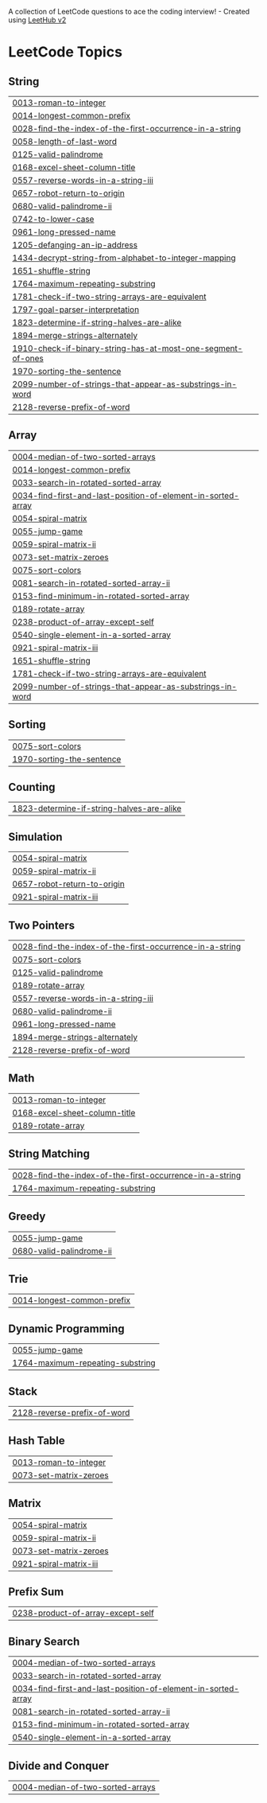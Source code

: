 A collection of LeetCode questions to ace the coding interview! - Created using [LeetHub v2](https://github.com/arunbhardwaj/LeetHub-2.0)
<!---LeetCode Topics Start-->
# LeetCode Topics
## String
|  |
| ------- |
| [0013-roman-to-integer](https://github.com/farazalibukhari-web/LeetCode-Solved-Problems/tree/master/0013-roman-to-integer) |
| [0014-longest-common-prefix](https://github.com/farazalibukhari-web/LeetCode-Solved-Problems/tree/master/0014-longest-common-prefix) |
| [0028-find-the-index-of-the-first-occurrence-in-a-string](https://github.com/farazalibukhari-web/LeetCode-Solved-Problems/tree/master/0028-find-the-index-of-the-first-occurrence-in-a-string) |
| [0058-length-of-last-word](https://github.com/farazalibukhari-web/LeetCode-Solved-Problems/tree/master/0058-length-of-last-word) |
| [0125-valid-palindrome](https://github.com/farazalibukhari-web/LeetCode-Solved-Problems/tree/master/0125-valid-palindrome) |
| [0168-excel-sheet-column-title](https://github.com/farazalibukhari-web/LeetCode-Solved-Problems/tree/master/0168-excel-sheet-column-title) |
| [0557-reverse-words-in-a-string-iii](https://github.com/farazalibukhari-web/LeetCode-Solved-Problems/tree/master/0557-reverse-words-in-a-string-iii) |
| [0657-robot-return-to-origin](https://github.com/farazalibukhari-web/LeetCode-Solved-Problems/tree/master/0657-robot-return-to-origin) |
| [0680-valid-palindrome-ii](https://github.com/farazalibukhari-web/LeetCode-Solved-Problems/tree/master/0680-valid-palindrome-ii) |
| [0742-to-lower-case](https://github.com/farazalibukhari-web/LeetCode-Solved-Problems/tree/master/0742-to-lower-case) |
| [0961-long-pressed-name](https://github.com/farazalibukhari-web/LeetCode-Solved-Problems/tree/master/0961-long-pressed-name) |
| [1205-defanging-an-ip-address](https://github.com/farazalibukhari-web/LeetCode-Solved-Problems/tree/master/1205-defanging-an-ip-address) |
| [1434-decrypt-string-from-alphabet-to-integer-mapping](https://github.com/farazalibukhari-web/LeetCode-Solved-Problems/tree/master/1434-decrypt-string-from-alphabet-to-integer-mapping) |
| [1651-shuffle-string](https://github.com/farazalibukhari-web/LeetCode-Solved-Problems/tree/master/1651-shuffle-string) |
| [1764-maximum-repeating-substring](https://github.com/farazalibukhari-web/LeetCode-Solved-Problems/tree/master/1764-maximum-repeating-substring) |
| [1781-check-if-two-string-arrays-are-equivalent](https://github.com/farazalibukhari-web/LeetCode-Solved-Problems/tree/master/1781-check-if-two-string-arrays-are-equivalent) |
| [1797-goal-parser-interpretation](https://github.com/farazalibukhari-web/LeetCode-Solved-Problems/tree/master/1797-goal-parser-interpretation) |
| [1823-determine-if-string-halves-are-alike](https://github.com/farazalibukhari-web/LeetCode-Solved-Problems/tree/master/1823-determine-if-string-halves-are-alike) |
| [1894-merge-strings-alternately](https://github.com/farazalibukhari-web/LeetCode-Solved-Problems/tree/master/1894-merge-strings-alternately) |
| [1910-check-if-binary-string-has-at-most-one-segment-of-ones](https://github.com/farazalibukhari-web/LeetCode-Solved-Problems/tree/master/1910-check-if-binary-string-has-at-most-one-segment-of-ones) |
| [1970-sorting-the-sentence](https://github.com/farazalibukhari-web/LeetCode-Solved-Problems/tree/master/1970-sorting-the-sentence) |
| [2099-number-of-strings-that-appear-as-substrings-in-word](https://github.com/farazalibukhari-web/LeetCode-Solved-Problems/tree/master/2099-number-of-strings-that-appear-as-substrings-in-word) |
| [2128-reverse-prefix-of-word](https://github.com/farazalibukhari-web/LeetCode-Solved-Problems/tree/master/2128-reverse-prefix-of-word) |
## Array
|  |
| ------- |
| [0004-median-of-two-sorted-arrays](https://github.com/farazalibukhari-web/LeetCode-Solved-Problems/tree/master/0004-median-of-two-sorted-arrays) |
| [0014-longest-common-prefix](https://github.com/farazalibukhari-web/LeetCode-Solved-Problems/tree/master/0014-longest-common-prefix) |
| [0033-search-in-rotated-sorted-array](https://github.com/farazalibukhari-web/LeetCode-Solved-Problems/tree/master/0033-search-in-rotated-sorted-array) |
| [0034-find-first-and-last-position-of-element-in-sorted-array](https://github.com/farazalibukhari-web/LeetCode-Solved-Problems/tree/master/0034-find-first-and-last-position-of-element-in-sorted-array) |
| [0054-spiral-matrix](https://github.com/farazalibukhari-web/LeetCode-Solved-Problems/tree/master/0054-spiral-matrix) |
| [0055-jump-game](https://github.com/farazalibukhari-web/LeetCode-Solved-Problems/tree/master/0055-jump-game) |
| [0059-spiral-matrix-ii](https://github.com/farazalibukhari-web/LeetCode-Solved-Problems/tree/master/0059-spiral-matrix-ii) |
| [0073-set-matrix-zeroes](https://github.com/farazalibukhari-web/LeetCode-Solved-Problems/tree/master/0073-set-matrix-zeroes) |
| [0075-sort-colors](https://github.com/farazalibukhari-web/LeetCode-Solved-Problems/tree/master/0075-sort-colors) |
| [0081-search-in-rotated-sorted-array-ii](https://github.com/farazalibukhari-web/LeetCode-Solved-Problems/tree/master/0081-search-in-rotated-sorted-array-ii) |
| [0153-find-minimum-in-rotated-sorted-array](https://github.com/farazalibukhari-web/LeetCode-Solved-Problems/tree/master/0153-find-minimum-in-rotated-sorted-array) |
| [0189-rotate-array](https://github.com/farazalibukhari-web/LeetCode-Solved-Problems/tree/master/0189-rotate-array) |
| [0238-product-of-array-except-self](https://github.com/farazalibukhari-web/LeetCode-Solved-Problems/tree/master/0238-product-of-array-except-self) |
| [0540-single-element-in-a-sorted-array](https://github.com/farazalibukhari-web/LeetCode-Solved-Problems/tree/master/0540-single-element-in-a-sorted-array) |
| [0921-spiral-matrix-iii](https://github.com/farazalibukhari-web/LeetCode-Solved-Problems/tree/master/0921-spiral-matrix-iii) |
| [1651-shuffle-string](https://github.com/farazalibukhari-web/LeetCode-Solved-Problems/tree/master/1651-shuffle-string) |
| [1781-check-if-two-string-arrays-are-equivalent](https://github.com/farazalibukhari-web/LeetCode-Solved-Problems/tree/master/1781-check-if-two-string-arrays-are-equivalent) |
| [2099-number-of-strings-that-appear-as-substrings-in-word](https://github.com/farazalibukhari-web/LeetCode-Solved-Problems/tree/master/2099-number-of-strings-that-appear-as-substrings-in-word) |
## Sorting
|  |
| ------- |
| [0075-sort-colors](https://github.com/farazalibukhari-web/LeetCode-Solved-Problems/tree/master/0075-sort-colors) |
| [1970-sorting-the-sentence](https://github.com/farazalibukhari-web/LeetCode-Solved-Problems/tree/master/1970-sorting-the-sentence) |
## Counting
|  |
| ------- |
| [1823-determine-if-string-halves-are-alike](https://github.com/farazalibukhari-web/LeetCode-Solved-Problems/tree/master/1823-determine-if-string-halves-are-alike) |
## Simulation
|  |
| ------- |
| [0054-spiral-matrix](https://github.com/farazalibukhari-web/LeetCode-Solved-Problems/tree/master/0054-spiral-matrix) |
| [0059-spiral-matrix-ii](https://github.com/farazalibukhari-web/LeetCode-Solved-Problems/tree/master/0059-spiral-matrix-ii) |
| [0657-robot-return-to-origin](https://github.com/farazalibukhari-web/LeetCode-Solved-Problems/tree/master/0657-robot-return-to-origin) |
| [0921-spiral-matrix-iii](https://github.com/farazalibukhari-web/LeetCode-Solved-Problems/tree/master/0921-spiral-matrix-iii) |
## Two Pointers
|  |
| ------- |
| [0028-find-the-index-of-the-first-occurrence-in-a-string](https://github.com/farazalibukhari-web/LeetCode-Solved-Problems/tree/master/0028-find-the-index-of-the-first-occurrence-in-a-string) |
| [0075-sort-colors](https://github.com/farazalibukhari-web/LeetCode-Solved-Problems/tree/master/0075-sort-colors) |
| [0125-valid-palindrome](https://github.com/farazalibukhari-web/LeetCode-Solved-Problems/tree/master/0125-valid-palindrome) |
| [0189-rotate-array](https://github.com/farazalibukhari-web/LeetCode-Solved-Problems/tree/master/0189-rotate-array) |
| [0557-reverse-words-in-a-string-iii](https://github.com/farazalibukhari-web/LeetCode-Solved-Problems/tree/master/0557-reverse-words-in-a-string-iii) |
| [0680-valid-palindrome-ii](https://github.com/farazalibukhari-web/LeetCode-Solved-Problems/tree/master/0680-valid-palindrome-ii) |
| [0961-long-pressed-name](https://github.com/farazalibukhari-web/LeetCode-Solved-Problems/tree/master/0961-long-pressed-name) |
| [1894-merge-strings-alternately](https://github.com/farazalibukhari-web/LeetCode-Solved-Problems/tree/master/1894-merge-strings-alternately) |
| [2128-reverse-prefix-of-word](https://github.com/farazalibukhari-web/LeetCode-Solved-Problems/tree/master/2128-reverse-prefix-of-word) |
## Math
|  |
| ------- |
| [0013-roman-to-integer](https://github.com/farazalibukhari-web/LeetCode-Solved-Problems/tree/master/0013-roman-to-integer) |
| [0168-excel-sheet-column-title](https://github.com/farazalibukhari-web/LeetCode-Solved-Problems/tree/master/0168-excel-sheet-column-title) |
| [0189-rotate-array](https://github.com/farazalibukhari-web/LeetCode-Solved-Problems/tree/master/0189-rotate-array) |
## String Matching
|  |
| ------- |
| [0028-find-the-index-of-the-first-occurrence-in-a-string](https://github.com/farazalibukhari-web/LeetCode-Solved-Problems/tree/master/0028-find-the-index-of-the-first-occurrence-in-a-string) |
| [1764-maximum-repeating-substring](https://github.com/farazalibukhari-web/LeetCode-Solved-Problems/tree/master/1764-maximum-repeating-substring) |
## Greedy
|  |
| ------- |
| [0055-jump-game](https://github.com/farazalibukhari-web/LeetCode-Solved-Problems/tree/master/0055-jump-game) |
| [0680-valid-palindrome-ii](https://github.com/farazalibukhari-web/LeetCode-Solved-Problems/tree/master/0680-valid-palindrome-ii) |
## Trie
|  |
| ------- |
| [0014-longest-common-prefix](https://github.com/farazalibukhari-web/LeetCode-Solved-Problems/tree/master/0014-longest-common-prefix) |
## Dynamic Programming
|  |
| ------- |
| [0055-jump-game](https://github.com/farazalibukhari-web/LeetCode-Solved-Problems/tree/master/0055-jump-game) |
| [1764-maximum-repeating-substring](https://github.com/farazalibukhari-web/LeetCode-Solved-Problems/tree/master/1764-maximum-repeating-substring) |
## Stack
|  |
| ------- |
| [2128-reverse-prefix-of-word](https://github.com/farazalibukhari-web/LeetCode-Solved-Problems/tree/master/2128-reverse-prefix-of-word) |
## Hash Table
|  |
| ------- |
| [0013-roman-to-integer](https://github.com/farazalibukhari-web/LeetCode-Solved-Problems/tree/master/0013-roman-to-integer) |
| [0073-set-matrix-zeroes](https://github.com/farazalibukhari-web/LeetCode-Solved-Problems/tree/master/0073-set-matrix-zeroes) |
## Matrix
|  |
| ------- |
| [0054-spiral-matrix](https://github.com/farazalibukhari-web/LeetCode-Solved-Problems/tree/master/0054-spiral-matrix) |
| [0059-spiral-matrix-ii](https://github.com/farazalibukhari-web/LeetCode-Solved-Problems/tree/master/0059-spiral-matrix-ii) |
| [0073-set-matrix-zeroes](https://github.com/farazalibukhari-web/LeetCode-Solved-Problems/tree/master/0073-set-matrix-zeroes) |
| [0921-spiral-matrix-iii](https://github.com/farazalibukhari-web/LeetCode-Solved-Problems/tree/master/0921-spiral-matrix-iii) |
## Prefix Sum
|  |
| ------- |
| [0238-product-of-array-except-self](https://github.com/farazalibukhari-web/LeetCode-Solved-Problems/tree/master/0238-product-of-array-except-self) |
## Binary Search
|  |
| ------- |
| [0004-median-of-two-sorted-arrays](https://github.com/farazalibukhari-web/LeetCode-Solved-Problems/tree/master/0004-median-of-two-sorted-arrays) |
| [0033-search-in-rotated-sorted-array](https://github.com/farazalibukhari-web/LeetCode-Solved-Problems/tree/master/0033-search-in-rotated-sorted-array) |
| [0034-find-first-and-last-position-of-element-in-sorted-array](https://github.com/farazalibukhari-web/LeetCode-Solved-Problems/tree/master/0034-find-first-and-last-position-of-element-in-sorted-array) |
| [0081-search-in-rotated-sorted-array-ii](https://github.com/farazalibukhari-web/LeetCode-Solved-Problems/tree/master/0081-search-in-rotated-sorted-array-ii) |
| [0153-find-minimum-in-rotated-sorted-array](https://github.com/farazalibukhari-web/LeetCode-Solved-Problems/tree/master/0153-find-minimum-in-rotated-sorted-array) |
| [0540-single-element-in-a-sorted-array](https://github.com/farazalibukhari-web/LeetCode-Solved-Problems/tree/master/0540-single-element-in-a-sorted-array) |
## Divide and Conquer
|  |
| ------- |
| [0004-median-of-two-sorted-arrays](https://github.com/farazalibukhari-web/LeetCode-Solved-Problems/tree/master/0004-median-of-two-sorted-arrays) |
<!---LeetCode Topics End-->